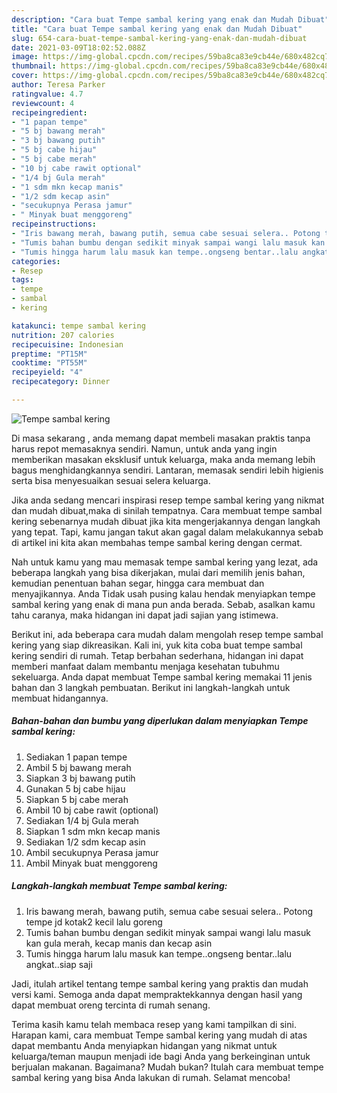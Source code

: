 ```yaml
---
description: "Cara buat Tempe sambal kering yang enak dan Mudah Dibuat"
title: "Cara buat Tempe sambal kering yang enak dan Mudah Dibuat"
slug: 654-cara-buat-tempe-sambal-kering-yang-enak-dan-mudah-dibuat
date: 2021-03-09T18:02:52.088Z
image: https://img-global.cpcdn.com/recipes/59ba8ca83e9cb44e/680x482cq70/tempe-sambal-kering-foto-resep-utama.jpg
thumbnail: https://img-global.cpcdn.com/recipes/59ba8ca83e9cb44e/680x482cq70/tempe-sambal-kering-foto-resep-utama.jpg
cover: https://img-global.cpcdn.com/recipes/59ba8ca83e9cb44e/680x482cq70/tempe-sambal-kering-foto-resep-utama.jpg
author: Teresa Parker
ratingvalue: 4.7
reviewcount: 4
recipeingredient:
- "1 papan tempe"
- "5 bj bawang merah"
- "3 bj bawang putih"
- "5 bj cabe hijau"
- "5 bj cabe merah"
- "10 bj cabe rawit optional"
- "1/4 bj Gula merah"
- "1 sdm mkn kecap manis"
- "1/2 sdm kecap asin"
- "secukupnya Perasa jamur"
- " Minyak buat menggoreng"
recipeinstructions:
- "Iris bawang merah, bawang putih, semua cabe sesuai selera.. Potong tempe jd kotak2 kecil lalu goreng"
- "Tumis bahan bumbu dengan sedikit minyak sampai wangi lalu masuk kan gula merah, kecap manis dan kecap asin"
- "Tumis hingga harum lalu masuk kan tempe..ongseng bentar..lalu angkat..siap saji"
categories:
- Resep
tags:
- tempe
- sambal
- kering

katakunci: tempe sambal kering 
nutrition: 207 calories
recipecuisine: Indonesian
preptime: "PT15M"
cooktime: "PT55M"
recipeyield: "4"
recipecategory: Dinner

---
```



![Tempe sambal kering](https://img-global.cpcdn.com/recipes/59ba8ca83e9cb44e/680x482cq70/tempe-sambal-kering-foto-resep-utama.jpg)

Di masa  sekarang , anda memang dapat membeli masakan praktis tanpa harus repot memasaknya sendiri. Namun, untuk anda yang ingin memberikan masakan eksklusif untuk keluarga, maka anda memang lebih bagus menghidangkannya sendiri. Lantaran, memasak sendiri lebih higienis serta bisa menyesuaikan sesuai selera keluarga.

Jika anda sedang mencari inspirasi resep tempe sambal kering yang nikmat dan mudah dibuat,maka di sinilah tempatnya. Cara membuat tempe sambal kering  sebenarnya mudah dibuat jika kita mengerjakannya dengan langkah yang tepat. Tapi, kamu jangan takut akan gagal dalam melakukannya 
sebab di artikel ini kita akan membahas tempe sambal kering dengan cermat.  



Nah untuk kamu yang mau memasak tempe sambal kering yang lezat, ada beberapa langkah yang bisa dikerjakan, mulai dari memilih jenis bahan, kemudian penentuan bahan segar, hingga cara membuat dan menyajikannya. Anda Tidak usah pusing kalau hendak menyiapkan tempe sambal kering yang enak di mana pun anda berada. Sebab, asalkan kamu  tahu caranya, maka hidangan ini dapat jadi sajian yang istimewa.

Berikut ini, ada beberapa cara mudah dalam mengolah resep tempe sambal kering yang siap dikreasikan. Kali ini, yuk kita coba buat tempe sambal kering sendiri di rumah. Tetap berbahan sederhana, hidangan ini dapat memberi manfaat dalam membantu menjaga kesehatan tubuhmu sekeluarga. Anda dapat membuat Tempe sambal kering memakai 11 jenis bahan dan 3 langkah pembuatan. Berikut ini langkah-langkah untuk membuat hidangannya.

<!--inarticleads1-->

##### Bahan-bahan dan bumbu yang diperlukan dalam menyiapkan Tempe sambal kering:

1. Sediakan 1 papan tempe
1. Ambil 5 bj bawang merah
1. Siapkan 3 bj bawang putih
1. Gunakan 5 bj cabe hijau
1. Siapkan 5 bj cabe merah
1. Ambil 10 bj cabe rawit (optional)
1. Sediakan 1/4 bj Gula merah
1. Siapkan 1 sdm mkn kecap manis
1. Sediakan 1/2 sdm kecap asin
1. Ambil secukupnya Perasa jamur
1. Ambil  Minyak buat menggoreng




<!--inarticleads2-->

##### Langkah-langkah membuat Tempe sambal kering:

1. Iris bawang merah, bawang putih, semua cabe sesuai selera.. Potong tempe jd kotak2 kecil lalu goreng
1. Tumis bahan bumbu dengan sedikit minyak sampai wangi lalu masuk kan gula merah, kecap manis dan kecap asin
1. Tumis hingga harum lalu masuk kan tempe..ongseng bentar..lalu angkat..siap saji




Jadi, itulah artikel tentang  tempe sambal kering  yang praktis dan mudah versi kami. Semoga anda dapat mempraktekkannya dengan hasil yang dapat membuat oreng tercinta di rumah senang. 

Terima kasih kamu telah membaca resep yang kami tampilkan di sini. Harapan kami, cara membuat  Tempe sambal kering yang mudah di atas dapat membantu Anda menyiapkan hidangan yang nikmat untuk keluarga/teman maupun menjadi ide bagi Anda yang berkeinginan untuk berjualan makanan. Bagaimana? Mudah bukan? Itulah cara membuat tempe sambal kering yang bisa Anda lakukan di rumah. Selamat mencoba!

